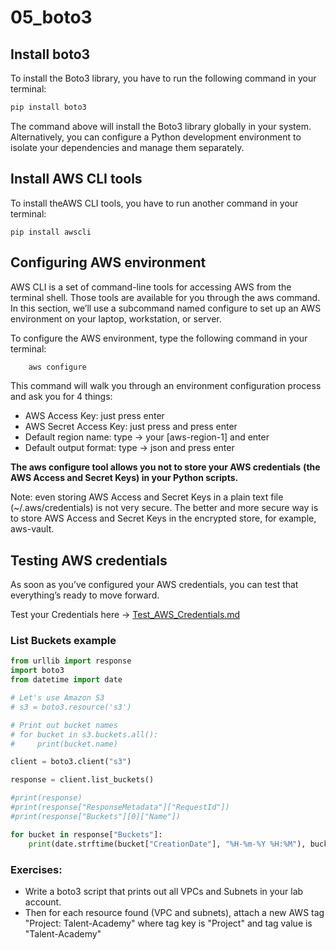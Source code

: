 # 05_boto3

## Install boto3
To install the Boto3 library, you have to run the following command in your terminal:

```sh
pip install boto3
```

The command above will install the Boto3 library globally in your system. Alternatively, 
you can configure a Python development environment to isolate your dependencies and manage 
them separately.

## Install AWS CLI tools 
To install theAWS CLI tools, you have to run another command in your terminal:

```
pip install awscli
```


## Configuring AWS environment

AWS CLI is a set of command-line tools for accessing AWS from the terminal shell. 
Those tools are available for you through the aws command. In this section, we’ll use a 
subcommand named configure to set up an AWS environment on your laptop, workstation, or server.

To configure the AWS environment, type the following command in your terminal:

```sh
    aws configure
 ```
 
This command will walk you through an environment configuration process and 
ask you for 4 things:

- AWS Access Key: just press enter 
- AWS Secret Access Key: just press and press enter 
- Default region name: type -> your [aws-region-1] and enter
- Default output format: type -> json and press enter

**The aws configure tool allows you not to store your AWS credentials** 
**(the AWS Access and Secret Keys) in your Python scripts.**

Note: even storing AWS Access and Secret Keys in a plain text file 
(~/.aws/credentials) is not very secure. The better and more secure 
way is to store AWS Access and Secret Keys in the encrypted store, 
for example, aws-vault.

## Testing AWS credentials

As soon as you’ve configured your AWS credentials, you can test that everything’s 
ready to move forward. 

Test your Credentials here -> [Test_AWS_Credentials.md](https://github.com/julioaranajr/01_Python_PythonEnv_Labs/blob/main/05_boto3/Test_AWS_Credentials.md)

### List Buckets example

```py
from urllib import response
import boto3
from datetime import date

# Let's use Amazon S3
# s3 = boto3.resource('s3')

# Print out bucket names
# for bucket in s3.buckets.all():
#     print(bucket.name)

client = boto3.client("s3")

response = client.list_buckets()

#print(response)
#print(response["ResponseMetadata"]["RequestId"])
#print(response["Buckets"][0]["Name"])

for bucket in response["Buckets"]:
    print(date.strftime(bucket["CreationDate"], "%H-%m-%Y %H:%M"), bucket["Name"])
```

### Exercises:

- Write a boto3 script that prints out all VPCs and Subnets
in your lab account.
- Then for each resource found (VPC and subnets), attach a new 
AWS tag "Project: Talent-Academy" where tag key is "Project" and 
tag value is "Talent-Academy"
